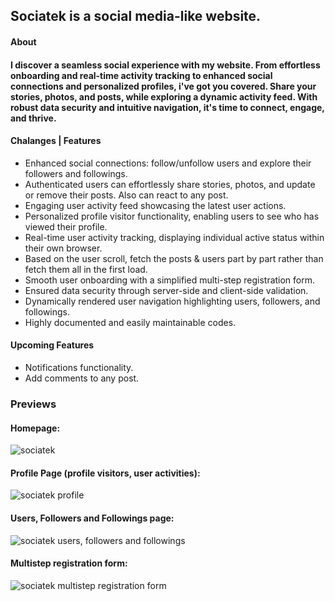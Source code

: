 ## Sociatek is a social media-like website.

#### About

#### I discover a seamless social experience with my website. From effortless onboarding and real-time activity tracking to enhanced social connections and personalized profiles, i've got you covered. Share your stories, photos, and posts, while exploring a dynamic activity feed. With robust data security and intuitive navigation, it's time to connect, engage, and thrive.

#### Chalanges | Features

- Enhanced social connections: follow/unfollow users and explore their followers and followings.
- Authenticated users can effortlessly share stories, photos, and update or remove their posts. Also can react to any post.
- Engaging user activity feed showcasing the latest user actions.
- Personalized profile visitor functionality, enabling users to see who has viewed their profile.
- Real-time user activity tracking, displaying individual active status within their own browser.
- Based on the user scroll, fetch the posts & users part by part rather than fetch them all in the first load.
- Smooth user onboarding with a simplified multi-step registration form.
- Ensured data security through server-side and client-side validation.
- Dynamically rendered user navigation highlighting users, followers, and followings.
- Highly documented and easily maintainable codes.

#### Upcoming Features

- Notifications functionality.
- Add comments to any post.

### Previews

#### Homepage:

![sociatek](https://github.com/Ashik045/sociatek/assets/78463849/3e380446-2db1-4119-97db-c7db32d256e9)

#### Profile Page (profile visitors, user activities):

![sociatek profile](https://github.com/Ashik045/sociatek/assets/78463849/02f527b6-8a5a-4046-b28d-fec6b0afcccf)

#### Users, Followers and Followings page:

![sociatek users, followers and followings](https://github.com/Ashik045/sociatek/assets/78463849/e8e5b7d3-6c9f-4f9d-8c8c-6fedb664f995)

#### Multistep registration form:

![sociatek multistep registration form](https://github.com/Ashik045/sociatek/assets/78463849/49f77236-ee3a-40ea-8b1b-738b06a92c66)
